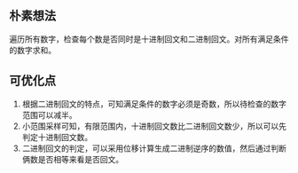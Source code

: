 ## 朴素想法
遍历所有数字，检查每个数是否同时是十进制回文和二进制回文。对所有满足条件的数字求和。

## 可优化点

1. 根据二进制回文的特点，可知满足条件的数字必须是奇数，所以待检查的数字范围可以减半。
2. 小范围采样可知，有限范围内，十进制回文数比二进制回文数少，所以可以先判定十进制回文数。
3. 二进制回文的判定，可以采用位移计算生成二进制逆序的数值，然后通过判断俩数是否相等来看是否回文。


